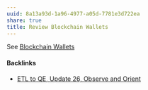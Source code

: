 ```yaml
---
uuid: 8a13a93d-1a96-4977-a05d-7781e3d722ea
share: true
title: Review Blockchain Wallets
---
```

See [Blockchain Wallets](../10944f11-fe2d-4348-9497-ae49a93c4c8e)

#### Backlinks

* [ETL to QE, Update 26, Observe and Orient](/a6694d76-0b96-4dd7-8f4a-8d213fef86f0)